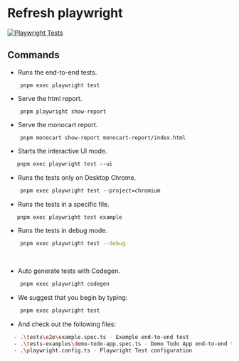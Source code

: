 # Refresh playwright

[![Playwright Tests](https://github.com/narayanan-vk/refresh-playwright/actions/workflows/playwright.yml/badge.svg)](https://github.com/narayanan-vk/refresh-playwright/actions/workflows/playwright.yml)

## Commands

- Runs the end-to-end tests. 

``` bash​
    pnpm exec playwright test
```

- Serve the html report. 

``` bash​
    pnpm playwright show-report
```

- Serve the monocart report. 

``` bash​
    pnpm monocart show-report monocart-report/index.html
```

- Starts the interactive UI mode.
 
``` bash 
​   pnpm exec playwright test --ui 
```

- Runs the tests only on Desktop Chrome.

``` bash
    pnpm exec playwright test --project=chromium 
```

- Runs the tests in a specific file.

``` bash
​   pnpm exec playwright test example 
```

- Runs the tests in debug mode.

``` bash 
    pnpm exec playwright test --debug 
```
    
- Auto generate tests with Codegen.

``` bash 
    pnpm exec playwright codegen 
```

- We suggest that you begin by typing:

``` bash 
    pnpm exec playwright test 
```

- And check out the following files:

``` bash
  - .\tests\e2e\example.spec.ts - Example end-to-end test
  - .\tests-examples\demo-todo-app.spec.ts - Demo Todo App end-to-end tests
  - .\playwright.config.ts - Playwright Test configuration
```